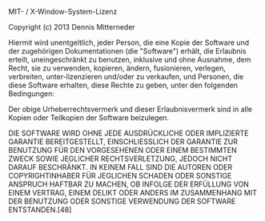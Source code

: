 MIT- / X-Window-System-Lizenz

Copyright (c) 2013 Dennis Mitterneder

Hiermit wird unentgeltlich, jeder Person, die eine Kopie der Software
und der zugehörigen Dokumentationen (die "Software") erhält, die
Erlaubnis erteilt, uneingeschränkt zu benutzen, inklusive und ohne
Ausnahme, dem Recht, sie zu verwenden, kopieren, ändern, fusionieren,
verlegen, verbreiten, unter-lizenzieren und/oder zu verkaufen, und 
Personen, die diese Software erhalten, diese Rechte zu geben, unter
den folgenden Bedingungen:

Der obige Urheberrechtsvermerk und dieser Erlaubnisvermerk sind in 
alle Kopien oder Teilkopien der Software beizulegen.

DIE SOFTWARE WIRD OHNE JEDE AUSDRÜCKLICHE ODER IMPLIZIERTE GARANTIE 
BEREITGESTELLT, EINSCHLIESSLICH DER GARANTIE ZUR BENUTZUNG FÜR DEN
VORGESEHENEN ODER EINEM BESTIMMTEN ZWECK SOWIE JEGLICHER 
RECHTSVERLETZUNG, JEDOCH NICHT DARAUF BESCHRÄNKT. IN KEINEM FALL SIND
DIE AUTOREN ODER COPYRIGHTINHABER FÜR JEGLICHEN SCHADEN ODER SONSTIGE
ANSPRUCH HAFTBAR ZU MACHEN, OB INFOLGE DER ERFÜLLUNG VON EINEM 
VERTRAG, EINEM DELIKT ODER ANDERS IM ZUSAMMENHANG MIT DER BENUTZUNG
ODER SONSTIGE VERWENDUNG DER SOFTWARE ENTSTANDEN.[48]

